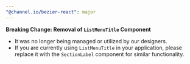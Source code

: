 ```yaml
---
"@channel.io/bezier-react": major
---
```


**Breaking Change: Removal of `ListMenuTitle` Component**

- It was no longer being managed or utilized by our designers.
- If you are currently using `ListMenuTitle` in your application, please replace it with the `SectionLabel` component for similar functionality.
